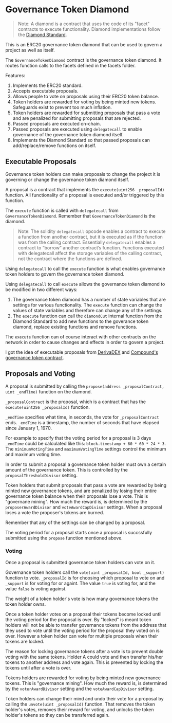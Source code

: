 # Governance Token Diamond

> Note: A diamond is a contract that uses the code of its "facet" contracts to execute functionality. Diamond implementations follow the [Diamond Standard](https://eips.ethereum.org/EIPS/eip-2535).

This is an ERC20 governance token diamond that can be used to govern a project as well as itself. 

The `GovernanceTokenDiamond` contract is the governance token diamond. It routes function calls to the facets defined in the facets folder.

Features:

1. Implements the ERC20 standard.
2. Accepts executable proposals.
3. Allows people to vote on proposals using their ERC20 token balance.
4. Token holders are rewarded for voting by being minted new tokens. Safeguards exist to prevent too much inflation.
5. Token holders are rewarded for submitting proposals that pass a vote and are penalized for submitting proposals that are rejected.
6. Passed proposals are executed on-chain.
7. Passed proposals are executed using `delegatecall` to enable governance of the governance token diamond itself.
8. Implements the Diamond Standard so that passed proposals can add/replace/remove functions on itself.

## Executable Proposals

Governance token holders can make proposals to change the project it is governing or change the governance token diamond itself.

A proposal is a contract that implements the `execute(uint256 _proposalId)` function. All functionality of a proposal is executed and/or triggered by this function.

The `execute` function is called with `delegatecall` from `GovernanceTokenDiamond`. Remember that `GovernanceTokenDiamond` is the diamond.

> Note: The solidity `delegatecall` opcode enables a contract to execute a function from another contract, but it is executed as if the function was from the calling contract. Essentially `delegatecall` enables a contract to “borrow” another contract’s function. Functions executed with delegatecall affect the storage variables of the calling contract, not the contract where the functions are defined.

Using `delegatecall` to call the `execute` function is what enables governance token holders to govern the governance token diamond.

Using `delegatecall` to call `execute` allows the governance token diamond to be modified in two different ways:

1. The governance token diamond has a number of state variables that are settings for various functionality. The `execute` function can change the values of state variables and therefore can change any of the settings.
2. The `execute` function can call the `diamondCut` internal function from the Diamond Standard to add new functions to the goverance token diamond, replace existing functions and remove functions.

The `execute` function can of course interact with other contracts on the network in order to cause changes and effects in order to govern a project.

I got the idea of executable proposals from [DerivaDEX](https://derivadex.com) and [Compound's governance token contract](https://github.com/compound-finance/compound-protocol/blob/master/contracts/Governance/Comp.sol).

## Proposals and Voting

A proposal is submitted by calling the `propose(address _proposalContract, uint _endTime)` function on the diamond.

`_proposalContract` is the proposal, which is a contract that has the `execute(uint256 _proposalId)` function.

`_endTime` specifies what time, in seconds, the vote for `_proposalContract` ends. `_endTime` is a timestamp, the number of seconds that have elapsed since January 1, 1970.

For example to specify that the voting period for a proposal is 3 days `_endTime` could be calculated like this: `block.timestamp + 60 * 60 * 24 * 3`. The `minimumVotingTime` and `maximumVotingTime` settings control the minimum and maximum voting time.

In order to submit a proposal a governance token holder must own a certain amount of the governance token. This is controlled by the `proposalThresholdDivisor` setting.

Token holders that submit proposals that pass a vote are rewarded by being minted new governance tokens, and are penalized by losing their entire governance token balance when their proposals lose a vote. This is "governane mining". How much the reward is, is determined by the `proposerAwardDivisor` and `voteAwardCapDivisor` settings. When a proposal loses a vote the proposer's tokens are burned.

Remember that any of the settings can be changed by a proposal.

The voting period for a proposal starts once a proposal is succssfully submitted using the `propose` function mentioned above.

### Voting

Once a proposal is submitted governance token holders can vote on it.

Governance token holders call the `vote(uint _proposalId, bool _support)` function to vote. `_proposalId` is for choosing which proposal to vote on and `_support` is for voting for or againt. The value `true` is voting for, and the value `false` is voting against.

The weight of a token holder's vote is how many governance tokens the token holder owns.

Once a token holder votes on a proposal their tokens become locked until the voting period for the proposal is over. By "locked" is meant token holders will not be able to transfer governance tokens from the address that they used to vote until the voting period for the proposal they voted on is over. However a token holder can vote for multiple proposals when their tokens are locked.

The reason for locking governance tokens after a vote is to prevent double voting with the same tokens.  Holder A could vote and then transfer his/her tokens to another address and vote again. This is prevented by locking the tokens until after a vote is over.

Tokens holders are rewarded for voting by being minted new governance tokens. This is "governance mining". How much the reward is, is determined by the `voterAwardDivisor` setting and the `voteAwardCapDivisor` setting.

Token holders can change their mind and undo their vote for a proposal by calling the `unvote(uint _proposalId)` function. That removes the token holder's votes, removes their reward for voting, and unlocks the token holder's tokens so they can be transferred again.






















